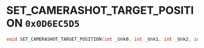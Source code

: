 # SET_CAMERASHOT_TARGET_POSITION `0x0D6EC5D5`

```cpp
void SET_CAMERASHOT_TARGET_POSITION(int _Unk0, int _Unk1, int _Unk2, int _Unk3, int _Unk4);
```